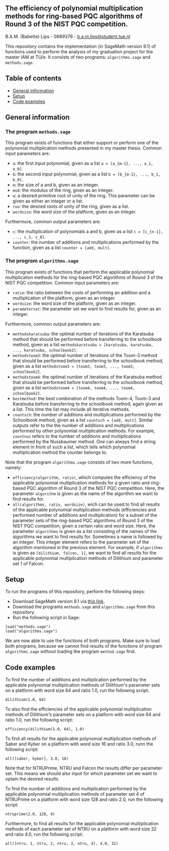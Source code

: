 ## The efficiency of polynomial multiplication methods for ring-based PQC algorithms of Round 3 of the NIST PQC competition.
B.A.M. (Babette) Lips - 0889376 - b.a.m.lips@student.tue.nl

This repository contains the implementation (in SageMath version 9.1) of functions used to perform the analysis of my graduation project for the master IAM at TU/e.
It consists of two programs: ```algorithms.sage``` and ```methods.sage```. 

## Table of contents
* [General information](#general-information)
* [Setup](#setup)
* [Code examples](#code-examples)

## General information
### The program ```methods.sage```
This program exists of functions that either support or perform one of the polynomial multiplication methods presented in my master thesis. Common input parameters are:
- ```a```: the first input polynomial, given as a list ```a = [a_{m-1}, ..., a_1, a_0]```.
- ```b```: the second input polynomial, given as a list ```b = [b_{m-1}, ..., b_1, b_0]```.
- ```m```: the size of a and b, given as an integer.
- ```mod```: the modulus of the ring, given as an integer.
- ```w```: a desired primitive root of unity of the ring. This parameter can be given as either an integer or a list.
- ```rou```: the desired roots of unity of the ring, given as a list.
- ```wordsize```: the word size of the platform, given as an integer.

Furthermore, common output parameters are:
- ```c```: the multiplication of polynomials a and b, given as a list ```c = [c_{n-1}, ..., c_1, c_0]```.
- ```counter```: the number of additions and multiplications performed by the function, given as a list ```counter = [add, mult]```.

### The program ```algorithms.sage```
This program exists of functions that perform the applicable polynomial multiplication methods for the ring-based PQC algorithms of Round 3 of the NIST 
PQC competition. Common input parameters are:
- ```ratio```: the ratio between the costs of performing an addition and a multiplication of the platform, given as an integer.
- ```wordsize```: the word size of the platform, given as an integer.
- ```parameterset```: the parameter set we want to find results for, given as an integer.

Furthermore, common output parameters are:
- ```methodskaratsuba```: the optimal number of iterations of the Karatsuba method that should be performed before transferring to the schoolbook method, given as a list ```methodskaratsuba = [karatsuba, karatsuba, ..., karatsuba, schoolbook2]```.
- ```methodstoom3```: the optimal number of iterations of the Toom-3 method that should be performed before transferring to the schoolbook method, given as a list ```methodstoom3 = [toom3, toom3, ..., toom3, schoolbook2]```.
- ```methodstoom4```: the optimal number of iterations of the Karatsuba method that should be performed before transferring to the schoolbook method, given as a list ```methodstoom4 = [toom4, toom4, ..., toom4, schoolbook2]```.
- ```bestmethod```: the best combination of the methods Toom-4, Toom-3 and Karatsuba before transferring to the schoolbook method, again given as a list. This time the list may include all iterative methods.
- ```countsch```:  the number of additions and multiplications performed by the Schoolbook method, given as a list ```countsch = [add, mult]```. Similar outputs refer to the the number of additions and multiplications performed by other polynomial multiplication methods. For example, ```countnus``` refers to the number of additions and multiplications performed by the Nussbaumer method. One can always find a string element in front of such a list, which tells which polynomial multiplication method the counter belongs to.

Note that the program ```algorithms.sage``` consists of two more functions, namely:
- ```efficiency(algorithm, ratio)```, which computes the efficiency of the applicable polynomial multiplication methods for a given ratio and ring-based PQC algorithm of Round 3 of the NIST PQC competition. Here, the parameter ```algorithm``` is given as the name of the algorithm we want to find results for.
- ```all(algorithms, ratio, wordsize)```, wich can be used to find all results of the applicable polynomial multiplication methods (efficiencies and performed number of additions and multiplication) for a subset of the parameter sets of the ring-based PQC algorithms of Round 3 of the NIST PQC competition, given a certain ratio and word size. Here, the parameter ```algorithms``` is given as a list consisting of the names of the algorithms we want to find results for. Sometimes a name is followed by an integer. This integer element refers to the parameter set of the algorithm mentioned in the previous element. For example, if ```algorithms``` is given as ```[dilithium, falcon, 1]```, we want to find all results for the applicable polynomial multiplication methods of Dilithium and parameter set 1 of Falcon.

## Setup
To run the programs of this repository, perform the following steps:

- Download SageMath version 9.1 via [this link](https://github.com/sagemath/sage-windows/releases/tag/0.6.0-9.1).
- Download the programs ```methods.sage``` and ```algorithms.sage``` from this repository.
- Run the following script in Sage: 
```
load("methods.sage")
load("algorithms.sage")
```
We are now able to use the functions of both programs. Make sure to load both programs, because we cannot find results of the functions of program ```algorithms.sage``` 
without loading the program ```method.sage``` first.

## Code examples
To find the number of additions and multiplication performed by the applicable polynomial multiplication methods of Dilithium's parameter sets on a platform with word size 64 and ratio 1.0, run the following script:

```
dilithium(1.0, 64)
```

To also find the efficiencies of the applicable polynomial multiplication methods of Dilithium's parameter sets on a platform with word size 64 and ratio 1.0, run the following script:

```
efficiency(dilithium(1.0, 64), 1.0)
```

To find all results for the applicable polynomial multiplication methods of Saber and Kyber on a platform with word size 16 and ratio 3.0, runn the following script:

```
all([saber, kyber], 3.0, 16)
```

Note that for NTRUPrime, NTRU and Falcon the results differ per parameter set. This means we should also input for which parameter set we want to optain the desired results. 

To find the number of additions and multiplication performed by the applicable polynomial multiplication methods of parameter set 4 of NTRUPrime on a platform with word size 128 and ratio 2.0, run the following script:

```
ntruprime(2.0, 128, 4)
```

Furthermore, to find all results for the applicable polynomial multiplication methods of each parameter set of NTRU on a platform with word size 32 and ratio 4.0, run the following script:

```
all([ntru, 1, ntru, 2, ntru, 3, ntru, 4], 4.0, 32)
```
